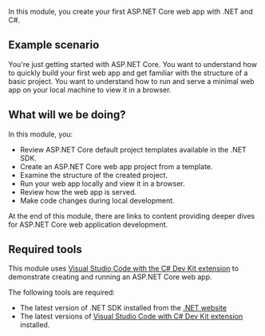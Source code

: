 In this module, you create your first ASP.NET Core web app with .NET and C#.

## Example scenario

You're just getting started with ASP.NET Core. You want to understand how to quickly build your first web app and get familiar with the structure of a basic project. You want to understand how to run and serve a minimal web app on your local machine to view it in a browser.

## What will we be doing?

In this module, you:

- Review ASP.NET Core default project templates available in the .NET SDK.
- Create an ASP.NET Core web app project from a template.
- Examine the structure of the created project.
- Run your web app locally and view it in a browser.
- Review how the web app is served.
- Make code changes during local development.

At the end of this module, there are links to content providing deeper dives for ASP.NET Core web application development.

## Required tools

This module uses [Visual Studio Code with the C# Dev Kit extension](https://code.visualstudio.com/docs/csharp/get-started) to demonstrate creating and running an ASP.NET Core web app.

The following tools are required:

- The latest version of .NET SDK installed from the [.NET website](https://dot.net)
- The latest versions of [Visual Studio Code with C# Dev Kit extension](https://code.visualstudio.com/docs/csharp/get-started) installed.